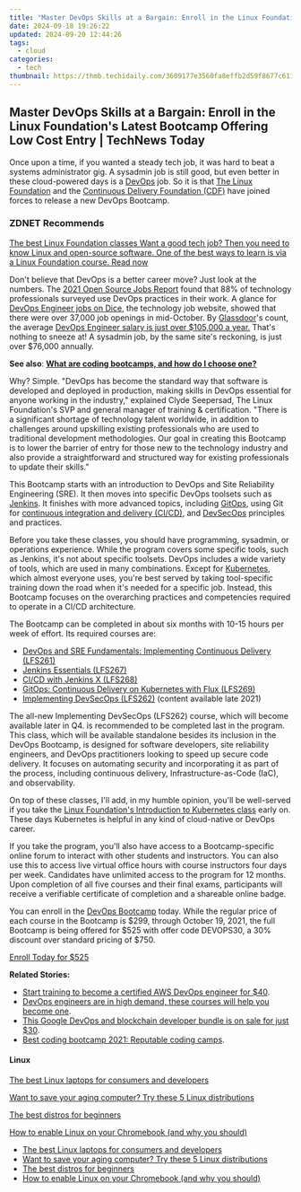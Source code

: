 ```yaml
---
title: "Master DevOps Skills at a Bargain: Enroll in the Linux Foundation's Latest Bootcamp Offering Low Cost Entry | TechNews Today"
date: 2024-09-18 19:26:22
updated: 2024-09-20 12:44:26
tags:
  - cloud
categories:
  - tech
thumbnail: https://thmb.techidaily.com/3609177e3560fa8effb2d59f8677c6110107a707b47535bc397c5818cfbe880e.jpg
---
```


## Master DevOps Skills at a Bargain: Enroll in the Linux Foundation's Latest Bootcamp Offering Low Cost Entry | TechNews Today

Once upon a time, if you wanted a steady tech job, it was hard to beat a systems administrator gig. A sysadmin job is still good, but even better in these cloud-powered days is a [DevOps](https://www.zdnet.com/article/what-is-devops-an-executive-guide-to-agile-development-and-it-operations/) job. So it is that [The Linux Foundation](https://www.linuxfoundation.org/) and the [Continuous Delivery Foundation (CDF)](https://cd.foundation/) have joined forces to release a new DevOps Bootcamp. 

### **ZDNET** Recommends

[The best Linux Foundation classes Want a good tech job? Then you need to know Linux and open-source software. One of the best ways to learn is via a Linux Foundation course.  Read now](https://www.zdnet.com/article/best-linux-foundation-classes-and-online-linux-courses/)

Don't believe that DevOps is a better career move? Just look at the numbers. The [2021 Open Source Jobs Report](https://www.linuxfoundation.org/resources/publications/open-source-jobs-report-2021/) found that 88% of technology professionals surveyed use DevOps practices in their work. A glance for [DevOps Engineer jobs on Dice](https://www.dice.com/jobs/q-DevOps+Engineer-jobs), the technology job website, showed that there were over 37,000 job openings in mid-October. By [Glassdoor](https://www.glassdoor.com/index.htm)'s count, the average [DevOps Engineer salary is just over $105,000 a year.](https://www.glassdoor.com/Salaries/devops-engineer-salary-SRCH%5FKO0,15.htm) That's nothing to sneeze at! A sysadmin job, by the same site's reckoning, is just over $76,000 annually. 

**See also**: [**What are coding bootcamps, and how do I choose one?**](https://www.zdnet.com/article/what-are-coding-bootcamps-how-do-i-choose-coding-bootcamp/)

Why? Simple. "DevOps has become the standard way that software is developed and deployed in production, making skills in DevOps essential for anyone working in the industry," explained Clyde Seepersad, The Linux Foundation's SVP and general manager of training & certification. "There is a significant shortage of technology talent worldwide, in addition to challenges around upskilling existing professionals who are used to traditional development methodologies. Our goal in creating this Bootcamp is to lower the barrier of entry for those new to the technology industry and also provide a straightforward and structured way for existing professionals to update their skills."

This Bootcamp starts with an introduction to DevOps and Site Reliability Engineering (SRE). It then moves into specific DevOps toolsets such as [Jenkins](https://www.jenkins.io/). It finishes with more advanced topics, including [GitOps](https://www.cloudbees.com/gitops/what-is-gitops), using Git for [continuous integration and delivery (CI/CD)](https://www.hpe.com/us/en/insights/articles/continuous-integration-and-delivery-tool-basics-1807.html), and [DevSecOps](https://www.redhat.com/en/topics/devops/what-is-devsecops) principles and practices.

Before you take these classes, you should have programming, sysadmin, or operations experience. While the program covers some specific tools, such as Jenkins, it's not about specific toolsets. DevOps includes a wide variety of tools, which are used in many combinations. Except for [Kubernetes](https://kubernetes.io/), which almost everyone uses, you're best served by taking tool-specific training down the road when it's needed for a specific job. Instead, this Bootcamp focuses on the overarching practices and competencies required to operate in a CI/CD architecture. 

The Bootcamp can be completed in about six months with 10-15 hours per week of effort. Its required courses are: 

* [DevOps and SRE Fundamentals: Implementing Continuous Delivery (LFS261)](https://shareasale.com/r.cfm?b=999&u=514792&m=59485&afftrack=zd-%5F%5FCOM%5FCLICK%5FID%5F%5F-dtp&urllink=training.linuxfoundation.org%2Ftraining%2Fdevops-and-sre-fundamentals-implementing-continuous-delivery-lfs261%2F%3Futm%5Fsource%3Dlftraining%26utm%5Fmedium%3Dpr%26utm%5Fcampaign%3Ddevopsbc1021)
* [Jenkins Essentials (LFS267)](https://shareasale.com/r.cfm?b=999&u=514792&m=59485&afftrack=zd-%5F%5FCOM%5FCLICK%5FID%5F%5F-dtp&urllink=training.linuxfoundation.org%2Ftraining%2Fjenkins-essentials-lfs267%2F%3Futm%5Fsource%3Dlftraining%26utm%5Fmedium%3Dpr%26utm%5Fcampaign%3Ddevopsbc1021)
* [CI/CD with Jenkins X (LFS268)](https://shareasale.com/r.cfm?b=999&u=514792&m=59485&afftrack=zd-%5F%5FCOM%5FCLICK%5FID%5F%5F-dtp&urllink=training.linuxfoundation.org%2Ftraining%2Fci-cd-with-jenkins-x-lfs268%2F%3Futm%5Fsource%3Dlftraining%26utm%5Fmedium%3Dpr%26utm%5Fcampaign%3Ddevopsbc1021)
* [GitOps: Continuous Delivery on Kubernetes with Flux (LFS269)](https://shareasale.com/r.cfm?b=999&u=514792&m=59485&afftrack=zd-%5F%5FCOM%5FCLICK%5FID%5F%5F-dtp&urllink=training.linuxfoundation.org%2Ftraining%2Fgitops-continuous-delivery-on-kubernetes-with-flux-lfs269%2F%3Futm%5Fsource%3Dlftraining%26utm%5Fmedium%3Dpr%26utm%5Fcampaign%3Ddevopsbc1021)
* [Implementing DevSecOps (LFS262)](https://shareasale.com/r.cfm?b=999&u=514792&m=59485&afftrack=zd-%5F%5FCOM%5FCLICK%5FID%5F%5F-dtp&urllink=training.linuxfoundation.org%2Ftraining%2Fimplementing-devsecops-lfs262%2F%3Futm%5Fsource%3Dlftraining%26utm%5Fmedium%3Dpr%26utm%5Fcampaign%3Ddevopsbc1021) (content available late 2021)

The all-new Implementing DevSecOps (LFS262) course, which will become available later in Q4\. is recommended to be completed last in the program. This class, which will be available standalone besides its inclusion in the DevOps Bootcamp, is designed for software developers, site reliability engineers, and DevOps practitioners looking to speed up secure code delivery. It focuses on automating security and incorporating it as part of the process, including continuous delivery, Infrastructure-as-Code (IaC), and observability. 

On top of these classes, I'll add, in my humble opinion, you'll be well-served if you take the [Linux Foundation's Introduction to Kubernetes class](https://training.linuxfoundation.org/training/introduction-to-kubernetes/) early on. These days Kubernetes is helpful in any kind of cloud-native or DevOps career. 

If you take the program, you'll also have access to a Bootcamp-specific online forum to interact with other students and instructors. You can also use this to access live virtual office hours with course instructors four days per week. Candidates have unlimited access to the program for 12 months. Upon completion of all five courses and their final exams, participants will receive a verifiable certificate of completion and a shareable online badge.

You can enroll in the [DevOps Bootcamp](https://training.linuxfoundation.org/devops-bootcamp-promo/) today. While the regular price of each course in the Bootcamp is $299, through October 19, 2021, the full Bootcamp is being offered for $525 with offer code DEVOPS30, a 30% discount over standard pricing of $750.

[Enroll Today for $525](https://shareasale.com/r.cfm?b=999&u=4338022&m=59485&afftrack=techidaily&urllink=https%3A%2F%2Fdhgate.sjv.io%2F5g6yb2)

**Related Stories:**

* [Start training to become a certified AWS DevOps engineer for $40](https://www.zdnet.com/article/start-training-to-become-a-certified-aws-devops-engineer-for-40/).
* [DevOps engineers are in high demand, these courses will help you become one](https://www.zdnet.com/article/devops-engineers-are-in-high-demand-these-courses-will-help-you-become-one/).
* [This Google DevOps and blockchain developer bundle is on sale for just $30](https://www.zdnet.com/article/this-google-devops-and-blockchain-developer-bundle-is-on-sale-for-just-30/).
* [Best coding bootcamp 2021: Reputable coding camps](https://www.zdnet.com/article/best-coding-bootcamp/).

#### Linux

[The best Linux laptops for consumers and developers](https://www.zdnet.com/article/best-linux-laptop/ "The best Linux laptops for consumers and developers")

[Want to save your aging computer? Try these 5 Linux distributions](https://www.zdnet.com/article/want-to-save-your-old-computer-try-these-5-linux-distributions/ "Want to save your aging computer? Try these 5 Linux distributions")

[The best distros for beginners](https://www.zdnet.com/article/best-linux-desktops-for-beginners/ "The best distros for beginners")

[How to enable Linux on your Chromebook (and why you should)](https://www.zdnet.com/article/how-to-enable-linux-on-your-chromebook-and-why-you-should/ "How to enable Linux on your Chromebook (and why you should)")

* [The best Linux laptops for consumers and developers](https://www.zdnet.com/article/best-linux-laptop/ "The best Linux laptops for consumers and developers")
* [Want to save your aging computer? Try these 5 Linux distributions](https://www.zdnet.com/article/want-to-save-your-old-computer-try-these-5-linux-distributions/ "Want to save your aging computer? Try these 5 Linux distributions")
* [The best distros for beginners](https://www.zdnet.com/article/best-linux-desktops-for-beginners/ "The best distros for beginners")
* [How to enable Linux on your Chromebook (and why you should)](https://www.zdnet.com/article/how-to-enable-linux-on-your-chromebook-and-why-you-should/ "How to enable Linux on your Chromebook (and why you should)")

<ins class="adsbygoogle"
     style="display:block"
     data-ad-format="autorelaxed"
     data-ad-client="ca-pub-7571918770474297"
     data-ad-slot="1223367746"></ins>



<ins class="adsbygoogle"
     style="display:block"
     data-ad-client="ca-pub-7571918770474297"
     data-ad-slot="8358498916"
     data-ad-format="auto"
     data-full-width-responsive="true"></ins>
